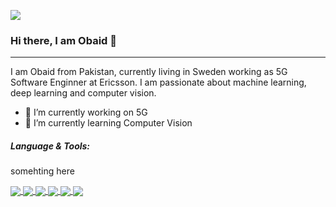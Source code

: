 ![](https://i.imgur.com/hmZXP5Q.png)

### Hi there, I am Obaid 👋

---
I am Obaid from Pakistan, currently living in Sweden working as 5G Software Enginner at Ericsson. I am passionate about machine learning, deep learning and computer vision. 

- 🔭 I’m currently working on 5G 
- 🌱 I’m currently learning Computer Vision

##### Language & Tools:
somehting here


<a href="L">
  <img align="center" src="https://github-readme-stats.vercel.app/api?username=obiii&show_icons=true&theme=tokyonight&count_private=true" />
</a>
<a href="">
  <img align="center" src="https://github-readme-stats.vercel.app/api/top-langs/?username=obiii&layout=compact&hide=javascript,html,CSs,CoffeeScript,Roff,XSLT,PHP,Batchfile,Shell,AMPL,M,Hack&langs_count=6&theme=tokyonight" />
</a>

<a href="https://github.com/obiii/Multi-task-CNN">
  <img align="center" src="https://github-readme-stats.vercel.app/api/pin/?username=obiii&repo=Multi-task-CNN&?theme=radical" />
</a>
<a href="https://github.com/obiii/FlameCharacterizer_MTL">
  <img align="center" src="https://github-readme-stats.vercel.app/api/pin/?username=obiii&repo=FlameCharacterizer_MTL" />
</a>
<a href="https://github.com/obiii/Transfer_Convolutional-Learning">
  <img align="center" src="https://github-readme-stats.vercel.app/api/pin/?username=obiii&repo=Transfer_Convolutional-Learning" />
</a>
<a href="https://github.com/obiii/UNetRoadSegmentation">
  <img align="center" src="https://github-readme-stats.vercel.app/api/pin/?username=obiii&repo=UNetRoadSegmentation" />
</a>
